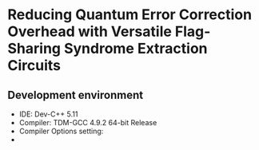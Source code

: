 # Reducing Quantum Error Correction Overhead with Versatile Flag-Sharing Syndrome Extraction Circuits

## Development environment
 - IDE: Dev-C++ 5.11
 - Compiler: TDM-GCC 4.9.2 64-bit Release 
  - Compiler Options setting:
  - 

